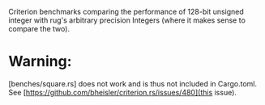 Criterion benchmarks comparing the performance of 128-bit unsigned integer with rug's arbitrary precision Integers (where it makes sense to compare the two). 

# Warning: 
[benches/square.rs] does not work and is thus not included in Cargo.toml. See [https://github.com/bheisler/criterion.rs/issues/480](this issue). 

